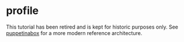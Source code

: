 # profile

This tutorial has been retired and is kept for historic purposes only. See [puppetinabox](https://github.com/puppetinabox/controlrepo) for a more modern reference architecture.
